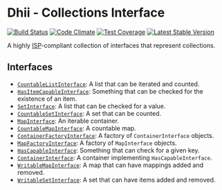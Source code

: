 # Dhii - Collections Interface

[![Build Status](https://travis-ci.org/Dhii/collections-interface.svg?branch=develop)](https://travis-ci.org/Dhii/collections-interface)
[![Code Climate](https://codeclimate.com/github/Dhii/collections-interface/badges/gpa.svg)](https://codeclimate.com/github/Dhii/collections-interface)
[![Test Coverage](https://codeclimate.com/github/Dhii/collections-interface/badges/coverage.svg)](https://codeclimate.com/github/Dhii/collections-interface/coverage)
[![Latest Stable Version](https://poser.pugx.org/dhii/collections-interface/version)](https://packagist.org/packages/dhii/collections-interface)

A highly [ISP][ISP]-compliant collection of interfaces that represent collections.

## Interfaces
- [`CountableListInterface`][CountableListInterface]: A list that can be iterated and counted.
- [`HasItemCapableInterface`][HasItemCapableInterface]: Something that can be checked for the existence of an item.
- [`SetInterface`][SetInterface]: A list that can be checked for a value.
- [`CountableSetInterface`][CountableSetInterface]: A set that can be counted.
- [`MapInterface`][MapInterface]: An iterable container.
- [`CountableMapInterface`][CountableMapInterface]: A countable map.
- [`ContainerFactoryInterface`][]: A factory of `ContainerInterface` objects.
- [`MapFactoryInterface`][]: A factory of `MapInterface` objects.
- [`HasCapableInterface`][]: Something that can check for a given key.
- [`ContainerInterface`][]: A container implementing `HasCapableInterface`.
- [`WritableMapInterface`][]: A map that can have mappings added and removed.
- [`WritableSetInterface`][]: A set that can have items added and removed.


[Dhii]: https://github.com/Dhii/dhii
[ISP]: https://en.wikipedia.org/wiki/Interface_segregation_principle

[CountableListInterface]:                           src/CountableListInterface.php
[SetInterface]:                                     src/SetInterface.php
[CountableSetInterface]:                            src/CountableSetInterface.php
[MapInterface]:                                     src/MapInterface.php
[CountableMapInterface]:                            src/CountableMapInterface.php
[HasItemCapableInterface]:                          src/HasItemCapableInterface.php
[`MapFactoryInterface`]:                            src/MapFactoryInterface.php
[`ContainerFactoryInterface`]:                      src/ContainerFactoryInterface.php
[`HasCapableInterface`]:                            src/HasCapableInterface.php
[`ContainerInterface`]:                             src/ContainerInterface.php
[`WritableMapInterface`]:                           src/WritableMapInterface.php
[`WritableSetInterface`]:                           src/WritableSetInterface.php
